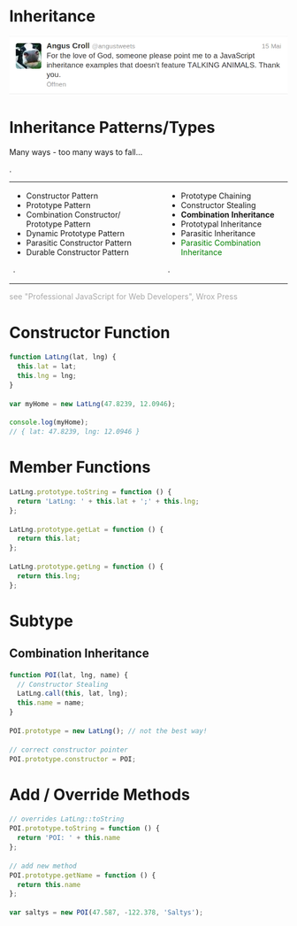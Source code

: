 
# Inheritance

<img src="media/javascript-inheritance-talking-animals.png" class="scaled-centered">


# Inheritance Patterns/Types

Many ways - too many ways to fall...

.<br/><table class="fs75"><tr><td>

 * Constructor Pattern
 * Prototype Pattern
 * Combination Constructor/ Prototype Pattern
 * Dynamic Prototype Pattern
 * Parasitic Constructor Pattern
 * Durable Constructor Pattern

.</td><td style="padding-left: 1em">

 * Prototype Chaining
 * Constructor Stealing
 * **Combination Inheritance**
 * Prototypal Inheritance
 * Parasitic Inheritance
 * <span style="color:green">Parasitic Combination Inheritance</span>

.</td></tr></table>

<span style="color: #aaa" class="fs66">see "Professional JavaScript for Web Developers", Wrox Press</span>


# Constructor Function

``` javascript
function LatLng(lat, lng) {
  this.lat = lat;
  this.lng = lng;
}

var myHome = new LatLng(47.8239, 12.0946);

console.log(myHome);
// { lat: 47.8239, lng: 12.0946 }
```


# Member Functions

``` javascript
LatLng.prototype.toString = function () {
  return 'LatLng: ' + this.lat + ';' + this.lng;
};

LatLng.prototype.getLat = function () {
  return this.lat;
};

LatLng.prototype.getLng = function () {
  return this.lng;
};
```


# Subtype

## Combination Inheritance

``` javascript
function POI(lat, lng, name) {
  // Constructor Stealing
  LatLng.call(this, lat, lng);
  this.name = name;
}

POI.prototype = new LatLng(); // not the best way!

// correct constructor pointer
POI.prototype.constructor = POI;
```


# Add / Override Methods

``` javascript
// overrides LatLng::toString
POI.prototype.toString = function () {
  return 'POI: ' + this.name
};

// add new method
POI.prototype.getName = function () {
  return this.name
};

var saltys = new POI(47.587, -122.378, 'Saltys');
```

